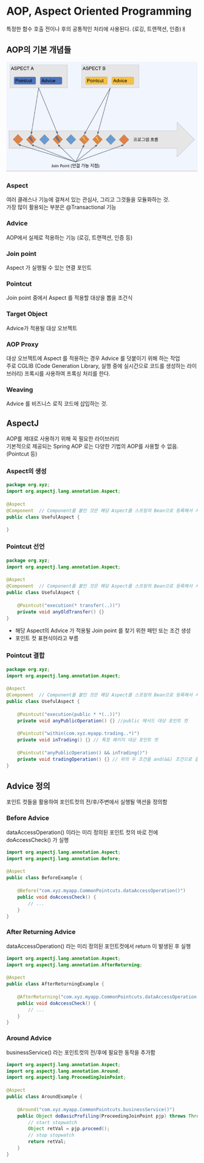 # AOP, Aspect Oriented Programming

특정한 함수 호출 전이나 후의 공통적인 처리에 사용된다. (로깅, 트랜잭션, 인증)ㅐ

## AOP의 기본 개념들

![](../../../.gitbook/assets/2021-09-17-23-24-34.png)

### Aspect

여러 클래스나 기능에 걸쳐서 있는 관심사, 그리고 그것들을 모듈화하는 것.\
가장 많이 활용되는 부분은 @Transactional 기능

### Advice

AOP에서 실제로 적용하는 기능 (로깅, 트랜잭션, 인증 등)

### Join point

Aspect 가 실행될 수 있는 연결 포인트

### Pointcut

Join point 중에서 Aspect 를 적용할 대상을 뽑을 조건식

### Target Object

Advice가 적용될 대상 오브젝트

### AOP Proxy

대상 오브젝트에 Aspect 를 적용하는 경우 Advice 를 덧붙이기 위해 하는 작업\
주로 CGLIB (Code Generation Library, 실행 중에 실시간으로 코드를 생성하는 라이브러리) 프록시를 사용하여 프록싱 처리를 한다.

### Weaving

Advice 를 비즈니스 로직 코드에 삽입하는 것.

## AspectJ

AOP를 제대로 사용하기 위해 꼭 필요한 라이브러리\
기본적으로 제공되는 Spring AOP 로는 다양한 기법의 AOP를 사용할 수 없음. (Pointcut 등)

### Aspect의 생성

```java
package org.xyz;
import org.aspectj.lang.annotation.Aspect;

@Aspect
@Component  // Component를 붙인 것은 해당 Aspect를 스프링의 Bean으로 등록해서 사용하기 위함
public class UsefulAspect {

}
```

### Pointcut 선언

```java
package org.xyz;
import org.aspectj.lang.annotation.Aspect;

@Aspect
@Component  // Component를 붙인 것은 해당 Aspect를 스프링의 Bean으로 등록해서 사용하기 위함
public class UsefulAspect {

	@Pointcut("execution(* transfer(..))")
	private void anyOldTransfer() {}
}
```

* 해당 Aspect의 Advice 가 적용될 Join point 를 찾기 위한 패턴 또는 조건 생성
* 포인트 컷 표현식이라고 부름

### Pointcut 결합

```java
package org.xyz;
import org.aspectj.lang.annotation.Aspect;

@Aspect
@Component  // Component를 붙인 것은 해당 Aspect를 스프링의 Bean으로 등록해서 사용하기 위함
public class UsefulAspect {

	@Pointcut("execution(public * *(..))")
	private void anyPublicOperation() {} //public 메서드 대상 포인트 컷

	@Pointcut("within(com.xyz.myapp.trading..*)")
	private void inTrading() {} // 특정 패키지 대상 포인트 컷
	
	@Pointcut("anyPublicOperation() && inTrading()")
	private void tradingOperation() {} // 위의 두 조건을 and(&&) 조건으로 결합한 포인트 컷
}
```

## Advice 정의

포인트 컷들을 활용하여 포인트컷의 전/후/주변에서 실행될 액션을 정의함

### Before Advice

dataAccessOperation() 이라는 미리 정의된 포인트 컷의 바로 전에 doAccessCheck() 가 실행

```java
import org.aspectj.lang.annotation.Aspect;
import org.aspectj.lang.annotation.Before;

@Aspect
public class BeforeExample {

    @Before("com.xyz.myapp.CommonPointcuts.dataAccessOperation()")
    public void doAccessCheck() {
        // ...
    }
}
```

### After Returning Advice

dataAccessOperation() 라는 미리 정의된 포인트컷에서 return 이 발생된 후 실행

```java
import org.aspectj.lang.annotation.Aspect;
import org.aspectj.lang.annotation.AfterReturning;

@Aspect
public class AfterReturningExample {

    @AfterReturning("com.xyz.myapp.CommonPointcuts.dataAccessOperation()")
    public void doAccessCheck() {
        // ...
    }
}
```

### Around Advice

businessService() 라는 포인트컷의 전/후에 필요한 동작을 추가함

```java
import org.aspectj.lang.annotation.Aspect;
import org.aspectj.lang.annotation.Around;
import org.aspectj.lang.ProceedingJoinPoint;

@Aspect
public class AroundExample {

    @Around("com.xyz.myapp.CommonPointcuts.businessService()")
    public Object doBasicProfiling(ProceedingJoinPoint pjp) throws Throwable {
        // start stopwatch
        Object retVal = pjp.proceed();
        // stop stopwatch
        return retVal;
    }
}
```
